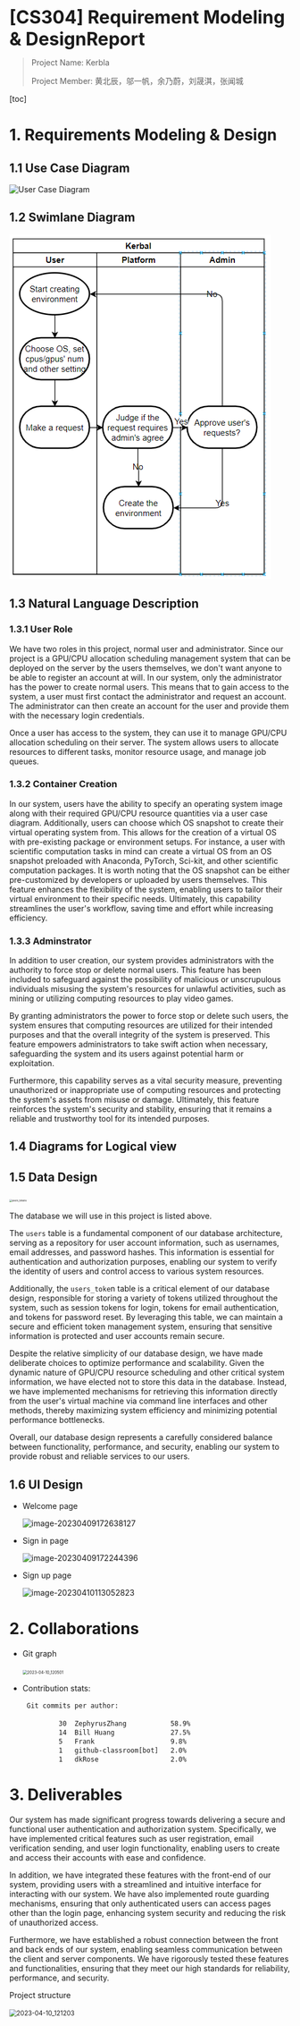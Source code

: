 <font size=6><b>[CS304] Requirement Modeling & DesignReport</b></font>

> Project Name: Kerbla
>
> Project Member: 黄北辰，邬一帆，余乃蔚，刘晟淇，张闻城

[toc]

# 1. Requirements Modeling & Design

## 1.1 Use Case Diagram

![User Case Diagram](https://raw.githubusercontent.com/zephyrszwc/zephyrs-image/master/202304091413750.png)

## 1.2 Swimlane Diagram

![image-20230410224433739](https://raw.githubusercontent.com/Nam-dada/dk_image/master/image-20230410224433739.png)

## 1.3 Natural Language Description

### 1.3.1 User Role

We have two roles in this project, normal user and administrator. Since our project is a GPU/CPU allocation scheduling management system that can be deployed on the server by the users themselves, we don't want anyone to be able to register an account at will. In our system, only the administrator has the power to create normal users. This means that to gain access to the system, a user must first contact the administrator and request an account. The administrator can then create an account for the user and provide them with the necessary login credentials.

Once a user has access to the system, they can use it to manage GPU/CPU allocation scheduling on their server. The system allows users to allocate resources to different tasks, monitor resource usage, and manage job queues.

### 1.3.2 Container Creation

In our system, users have the ability to specify an operating system image along with their required GPU/CPU resource quantities via a user case diagram. Additionally, users can choose which OS snapshot to create their virtual operating system from. This allows for the creation of a virtual OS with pre-existing package or environment setups. For instance, a user with scientific computation tasks in mind can create a virtual OS from an OS snapshot preloaded with Anaconda, PyTorch, Sci-kit, and other scientific computation packages. It is worth noting that the OS snapshot can be either pre-customized by developers or uploaded by users themselves. This feature enhances the flexibility of the system, enabling users to tailor their virtual environment to their specific needs. Ultimately, this capability streamlines the user's workflow, saving time and effort while increasing efficiency.

### 1.3.3 Adminstrator

In addition to user creation, our system provides administrators with the authority to force stop or delete normal users. This feature has been included to safeguard against the possibility of malicious or unscrupulous individuals misusing the system's resources for unlawful activities, such as mining or utilizing computing resources to play video games.

By granting administrators the power to force stop or delete such users, the system ensures that computing resources are utilized for their intended purposes and that the overall integrity of the system is preserved. This feature empowers administrators to take swift action when necessary, safeguarding the system and its users against potential harm or exploitation.

Furthermore, this capability serves as a vital security measure, preventing unauthorized or inappropriate use of computing resources and protecting the system's assets from misuse or damage. Ultimately, this feature reinforces the system's security and stability, ensuring that it remains a reliable and trustworthy tool for its intended purposes.

## 1.4 Diagrams for Logical view

## 1.5 Data Design

<img src="https://raw.githubusercontent.com/zephyrszwc/zephyrs-image/master/202304101855907.png" alt="users_tokens" style="zoom:30%;" />

The database we will use in this project is listed above. 

The `users` table is a fundamental component of our database architecture, serving as a repository for user account information, such as usernames, email addresses, and password hashes. This information is essential for authentication and authorization purposes, enabling our system to verify the identity of users and control access to various system resources.

Additionally, the `users_toke`n table is a critical element of our database design, responsible for storing a variety of tokens utilized throughout the system, such as session tokens for login, tokens for email authentication, and tokens for password reset. By leveraging this table, we can maintain a secure and efficient token management system, ensuring that sensitive information is protected and user accounts remain secure.

Despite the relative simplicity of our database design, we have made deliberate choices to optimize performance and scalability. Given the dynamic nature of GPU/CPU resource scheduling and other critical system information, we have elected not to store this data in the database. Instead, we have implemented mechanisms for retrieving this information directly from the user's virtual machine via command line interfaces and other methods, thereby maximizing system efficiency and minimizing potential performance bottlenecks.

Overall, our database design represents a carefully considered balance between functionality, performance, and security, enabling our system to provide robust and reliable services to our users.

## 1.6 UI Design

- Welcome page

  ![image-20230409172638127](https://raw.githubusercontent.com/zephyrszwc/zephyrs-image/master/202304091726363.png)

- Sign in page

  ![image-20230409172244396](https://raw.githubusercontent.com/zephyrszwc/zephyrs-image/master/202304092013152.png)

- Sign up page

  ![image-20230410113052823](https://raw.githubusercontent.com/zephyrszwc/zephyrs-image/master/202304101131342.png)

# 2. Collaborations

- Git graph

  <img src="https://raw.githubusercontent.com/zephyrszwc/zephyrs-image/master/202304101206119.png" alt="2023-04-10_120501" style="zoom:50%;" />

- Contribution stats:

       Git commits per author:
       
               30  ZephyrusZhang           58.9%
               14  Bill Huang              27.5%
               5   Frank                   9.8%
               1   github-classroom[bot]   2.0%
               1   dkRose                  2.0%
   

# 3. Deliverables

Our system has made significant progress towards delivering a secure and functional user authentication and authorization system. Specifically, we have implemented critical features such as user registration, email verification sending, and user login functionality, enabling users to create and access their accounts with ease and confidence.

In addition, we have integrated these features with the front-end of our system, providing users with a streamlined and intuitive interface for interacting with our system. We have also implemented route guarding mechanisms, ensuring that only authenticated users can access pages other than the login page, enhancing system security and reducing the risk of unauthorized access.

Furthermore, we have established a robust connection between the front and back ends of our system, enabling seamless communication between the client and server components. We have rigorously tested these features and functionalities, ensuring that they meet our high standards for reliability, performance, and security.



Project structure

<img src="https://raw.githubusercontent.com/zephyrszwc/zephyrs-image/master/202304101212892.png" alt="2023-04-10_121203" style="zoom:80%;" />
